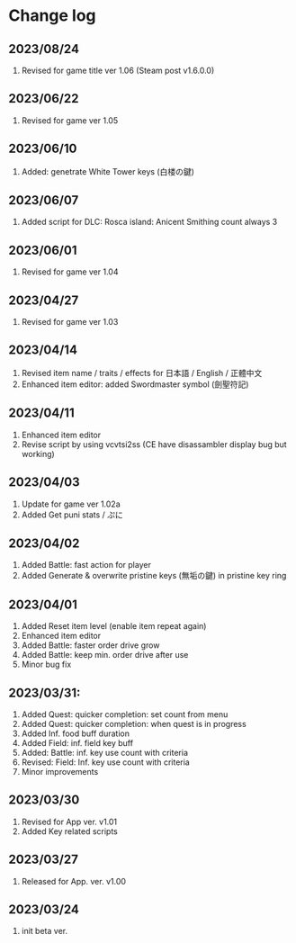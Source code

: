 # Change log

## 2023/08/24
1. Revised for game title ver 1.06 (Steam post v1.6.0.0)

## 2023/06/22
1. Revised for game ver 1.05

## 2023/06/10
1. Added: genetrate White Tower keys (白楼の鍵)

## 2023/06/07
1. Added script for DLC: Rosca island: Anicent Smithing count always 3

## 2023/06/01
1. Revised for game ver 1.04

## 2023/04/27
1. Revised for game ver 1.03

## 2023/04/14
1. Revised item name / traits / effects for 日本語 / English / 正體中文
1. Enhanced item editor: added Swordmaster symbol (劍聖符記)

## 2023/04/11
1. Enhanced item editor
1. Revise script by using vcvtsi2ss (CE have disassambler display bug but working)

## 2023/04/03
1. Update for game ver 1.02a
1. Added Get puni stats / ぷに

## 2023/04/02
1. Added Battle: fast action for player  
1. Added Generate & overwrite pristine keys (無垢の鍵) in pristine key ring

## 2023/04/01
1. Added Reset item level (enable item repeat again)
1. Enhanced item editor
1. Added Battle: faster order drive grow
1. Added Battle: keep min. order drive after use
1. Minor bug fix

## 2023/03/31:
1. Added Quest: quicker completion: set count from menu
1. Added Quest: quicker completion: when quest is in progress
1. Added Inf. food buff duration
1. Added Field: inf. field key buff
1. Added: Battle: inf. key use count with criteria
1. Revised: Field: Inf. key use count with criteria
1. Minor improvements


## 2023/03/30
1. Revised for App ver. v1.01
1. Added Key related scripts
 
## 2023/03/27
1. Released for App. ver. v1.00

## 2023/03/24
1. init beta ver.


